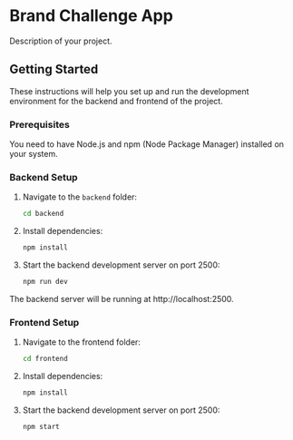 # Brand Challenge App

Description of your project.

## Getting Started

These instructions will help you set up and run the development environment for the backend and frontend of the project.

### Prerequisites

You need to have Node.js and npm (Node Package Manager) installed on your system.

### Backend Setup

1. Navigate to the `backend` folder:

   ```sh
   cd backend

2. Install dependencies:

   ```sh
   npm install

3. Start the backend development server on port 2500:

   ```sh
   npm run dev

The backend server will be running at http://localhost:2500.


### Frontend Setup

1. Navigate to the frontend folder:

   ```sh
   cd frontend

2. Install dependencies:

   ```sh
   npm install

3. Start the backend development server on port 2500:

   ```sh
   npm start